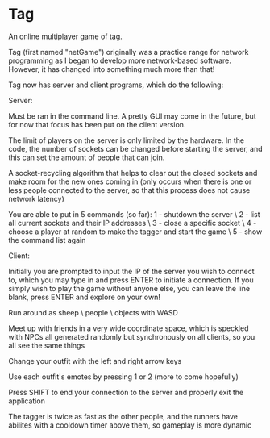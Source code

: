 # Tag
An online multiplayer game of tag.

Tag (first named "netGame") originally was a practice range for network programming as I began to develop more network-based software.
However, it has changed into something much more than that!

Tag now has server and client programs, which do the following:

Server:

  Must be ran in the command line. A pretty GUI may come in the future, but for now that focus has been put
  on the client version.
  
  The limit of players on the server is only limited by the hardware. In the code, the number of sockets can be changed before starting the server,
  and this can set the amount of people that can join.
  
  A socket-recycling algorithm that helps to clear out the closed sockets and make room for the new ones coming in (only occurs when there is one or less
  people connected to the server, so that this process does not cause network latency)
  
  You are able to put in 5 commands (so far): 1 - shutdown the server \ 2 - list all current sockets and their IP addresses \ 3 - close a specific socket \ 4 - choose a
  player at random to make the tagger and start the game \ 5 - show the command list again
  
  
Client:

  Initially you are prompted to input the IP of the server you wish to connect to, which you may type in and press ENTER to initiate a connection. If you simply wish to play
  the game without anyone else, you can leave the line blank, press ENTER and explore on your own!

  Run around as sheep \ people \ objects with WASD
  
  Meet up with friends in a very wide coordinate space, which is speckled with NPCs all generated randomly but synchronously on all clients, so you all see the same things
  
  Change your outfit with the left and right arrow keys
  
  Use each outfit's emotes by pressing 1 or 2 (more to come hopefully)
  
  Press SHIFT to end your connection to the server and properly exit the application
  
  The tagger is twice as fast as the other people, and the runners have abilites with a cooldown timer above them, so gameplay is more dynamic
